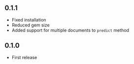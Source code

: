 ## 0.1.1

- Fixed installation
- Reduced gem size
- Added support for multiple documents to `predict` method

## 0.1.0

- First release
